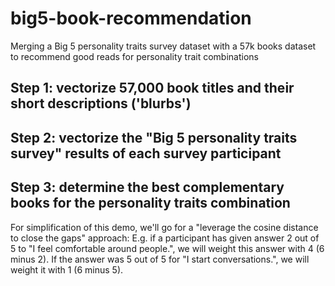 # big5-book-recommendation
Merging a Big 5 personality traits survey dataset with a 57k books dataset to recommend good reads for personality trait combinations

## Step 1: vectorize 57,000 book titles and their short descriptions ('blurbs')

## Step 2: vectorize the "Big 5 personality traits survey" results of each survey participant

## Step 3: determine the best complementary books for the personality traits combination
For simplification of this demo, we'll go for a "leverage the cosine distance to close the gaps" approach:
E.g. if a participant has given answer 2 out of 5 to "I feel comfortable around people.", we will weight this answer with 4 (6 minus 2).
If the answer was 5 out of 5 for "I start conversations.", we will weight it with 1 (6 minus 5).
